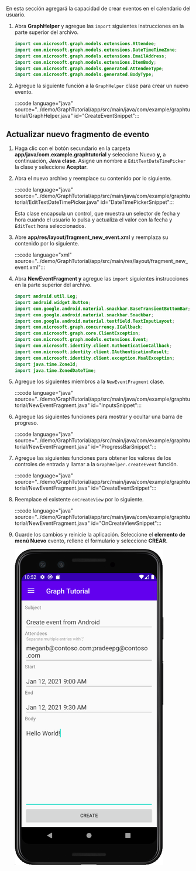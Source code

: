 <!-- markdownlint-disable MD002 MD041 -->

En esta sección agregará la capacidad de crear eventos en el calendario del usuario.

1. Abra **GraphHelper** y agregue las `import` siguientes instrucciones en la parte superior del archivo.

    ```java
    import com.microsoft.graph.models.extensions.Attendee;
    import com.microsoft.graph.models.extensions.DateTimeTimeZone;
    import com.microsoft.graph.models.extensions.EmailAddress;
    import com.microsoft.graph.models.extensions.ItemBody;
    import com.microsoft.graph.models.generated.AttendeeType;
    import com.microsoft.graph.models.generated.BodyType;
    ```

1. Agregue la siguiente función a la `GraphHelper` clase para crear un nuevo evento.

    :::code language="java" source="../demo/GraphTutorial/app/src/main/java/com/example/graphtutorial/GraphHelper.java" id="CreateEventSnippet":::

## <a name="update-new-event-fragment"></a>Actualizar nuevo fragmento de evento

1. Haga clic con el botón secundario en la carpeta **app/java/com.example.graphtutorial** y seleccione Nuevo **y,** a continuación, **Java clase**. Asigne un nombre a `EditTextDateTimePicker` la clase y seleccione **Aceptar**.

1. Abra el nuevo archivo y reemplace su contenido por lo siguiente.

    :::code language="java" source="../demo/GraphTutorial/app/src/main/java/com/example/graphtutorial/EditTextDateTimePicker.java" id="DateTimePickerSnippet":::

    Esta clase encapsula un control, que muestra un selector de fecha y hora cuando el usuario lo pulsa y actualiza el valor con la fecha y `EditText` hora seleccionados.

1. Abre **app/res/layout/fragment_new_event.xml** y reemplaza su contenido por lo siguiente.

    :::code language="xml" source="../demo/GraphTutorial/app/src/main/res/layout/fragment_new_event.xml":::

1. Abra **NewEventFragment y** agregue las `import` siguientes instrucciones en la parte superior del archivo.

    ```java
    import android.util.Log;
    import android.widget.Button;
    import com.google.android.material.snackbar.BaseTransientBottomBar;
    import com.google.android.material.snackbar.Snackbar;
    import com.google.android.material.textfield.TextInputLayout;
    import com.microsoft.graph.concurrency.ICallback;
    import com.microsoft.graph.core.ClientException;
    import com.microsoft.graph.models.extensions.Event;
    import com.microsoft.identity.client.AuthenticationCallback;
    import com.microsoft.identity.client.IAuthenticationResult;
    import com.microsoft.identity.client.exception.MsalException;
    import java.time.ZoneId;
    import java.time.ZonedDateTime;
    ```

1. Agregue los siguientes miembros a la `NewEventFragment` clase.

    :::code language="java" source="../demo/GraphTutorial/app/src/main/java/com/example/graphtutorial/NewEventFragment.java" id="InputsSnippet":::

1. Agregue las siguientes funciones para mostrar y ocultar una barra de progreso.

    :::code language="java" source="../demo/GraphTutorial/app/src/main/java/com/example/graphtutorial/NewEventFragment.java" id="ProgressBarSnippet":::

1. Agregue las siguientes funciones para obtener los valores de los controles de entrada y llamar a la `GraphHelper.createEvent` función.

    :::code language="java" source="../demo/GraphTutorial/app/src/main/java/com/example/graphtutorial/NewEventFragment.java" id="CreateEventSnippet":::

1. Reemplace el existente `onCreateView` por lo siguiente.

    :::code language="java" source="../demo/GraphTutorial/app/src/main/java/com/example/graphtutorial/NewEventFragment.java" id="OnCreateViewSnippet":::

1. Guarde los cambios y reinicie la aplicación. Seleccione el **elemento de menú Nuevo** evento, rellene el formulario y seleccione **CREAR**.

    ![Captura de pantalla del formulario de creación de eventos en la aplicación](images/create-event.png)
